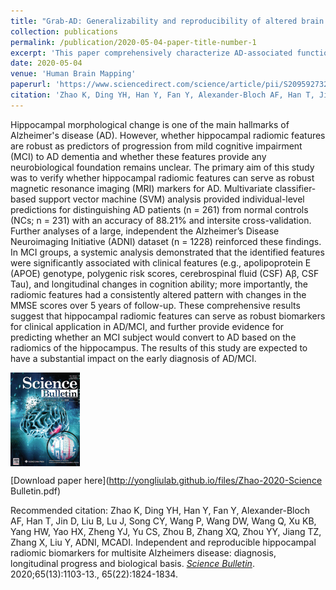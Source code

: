```yaml
---
title: "Grab‐AD: Generalizability and reproducibility of altered brain activity and diagnostic classification in Alzheimer's Disease"
collection: publications
permalink: /publication/2020-05-04-paper-title-number-1
excerpt: 'This paper comprehensively characterize AD-associated functional brain alterations using one of the world's largest resting-state functional MRI (fMRI) biobank for the disorder.The findings highlight the potential for a reproducible and generalizable functional brain imaging biomarker to aid the early diagnosis of AD and track its progression.'
date: 2020-05-04
venue: 'Human Brain Mapping'
paperurl: 'https://www.sciencedirect.com/science/article/pii/S2095927320302140'
citation: 'Zhao K, Ding YH, Han Y, Fan Y, Alexander-Bloch AF, Han T, Jin D, Liu B, Lu J, Song CY, Wang P, Wang DW, Wang Q, Xu KB, Yang HW, Yao HX, Zheng YJ, Yu CS, Zhou B, Zhang XQ, Zhou YY, Jiang TZ, Zhang X, Liu Y, ADNI,  MCADI. Independent and reproducible hippocampal radiomic biomarkers for multisite Alzheimers disease: diagnosis, longitudinal progress and biological basis. Science Bulletin. 2020;65(13):1103-13. '
---
```

Hippocampal morphological change is one of the main hallmarks of Alzheimer's disease (AD). However, whether hippocampal radiomic features are robust as predictors of progression from mild cognitive impairment (MCI) to AD dementia and whether these features provide any neurobiological foundation remains unclear. The primary aim of this study was to verify whether hippocampal radiomic features can serve as robust magnetic resonance imaging (MRI) markers for AD. Multivariate classifier-based support vector machine (SVM) analysis provided individual-level predictions for distinguishing AD patients (n = 261) from normal controls (NCs; n = 231) with an accuracy of 88.21% and intersite cross-validation. Further analyses of a large, independent the Alzheimer’s Disease Neuroimaging Initiative (ADNI) dataset (n = 1228) reinforced these findings. In MCI groups, a systemic analysis demonstrated that the identified features were significantly associated with clinical features (e.g., apolipoprotein E (APOE) genotype, polygenic risk scores, cerebrospinal fluid (CSF) Aβ, CSF Tau), and longitudinal changes in cognition ability; more importantly, the radiomic features had a consistently altered pattern with changes in the MMSE scores over 5 years of follow-up. These comprehensive results suggest that hippocampal radiomic features can serve as robust biomarkers for clinical application in AD/MCI, and further provide evidence for predicting whether an MCI subject would convert to AD based on the radiomics of the hippocampus. The results of this study are expected to have a substantial impact on the early diagnosis of AD/MCI.

<img src='/images/KunZhao_CSB_Cover.png' align="middle"><br/>

[Download paper here](http://yongliulab.github.io/files/Zhao-2020-Science Bulletin.pdf)

Recommended citation: Zhao K, Ding YH, Han Y, Fan Y, Alexander-Bloch AF, Han T, Jin D, Liu B, Lu J, Song CY, Wang P, Wang DW, Wang Q, Xu KB, Yang HW, Yao HX, Zheng YJ, Yu CS, Zhou B, Zhang XQ, Zhou YY, Jiang TZ, Zhang X, Liu Y, ADNI,  MCADI. Independent and reproducible hippocampal radiomic biomarkers for multisite Alzheimers disease: diagnosis, longitudinal progress and biological basis. [<i>Science Bulletin</i>](https://www.sciencedirect.com/journal/science-bulletin). 2020;65(13):1103-13., 65(22):1824-1834.
